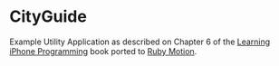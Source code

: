 # CityGuide

Example Utility Application as described on Chapter 6 of the
[Learning iPhone Programming](http://learningiphoneprogramming.com/)
book ported to [Ruby Motion](http://www.rubymotion.com).
